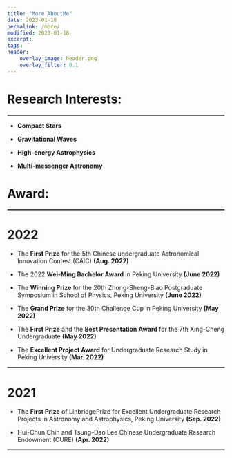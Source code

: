 ```yaml
---
title: "More AboutMe"
date: 2023-01-18
permalink: /more/
modified: 2023-01-18
excerpt:
tags:
header:
    overlay_image: header.png
    overlay_filter: 0.1 
---
```


# Research Interests:

<hr style="border:1px solid gray">

* **Compact Stars**

* **Gravitational Waves**

* **High-energy Astrophysics**

* **Multi-messenger Astronomy**



# Award:

<hr style="border:1px solid gray">

# 2022

* The **First Prize** for the 5th Chinese undergraduate Astronomical Innovation Contest (CAIC)  **(Aug. 2022)**

* The 2022 **Wei-Ming Bachelor Award** in Peking University  **(June 2022)**

* The **Winning Prize** for the 20th Zhong-Sheng-Biao Postgraduate Symposium in School of Physics, Peking University  **(June 2022)**

* The **Grand Prize** for the 30th Challenge Cup in Peking University  **(May 2022)**

* The **First Prize** and the **Best Presentation Award** for the 7th Xing-Cheng Undergraduate  **(May 2022)**

* The **Excellent Project Award** for Undergraduate Research Study in Peking University  **(Mar. 2022)**

<hr style="border:1px solid gray">

# 2021

* The **First Prize** of LinbridgePrize for Excellent Undergraduate Research Projects in Astronomy and Astrophysics, Peking University  **(Sep. 2022)**

* Hui-Chun Chin and Tsung-Dao Lee Chinese Undergraduate Research Endowment (CURE)  **(Apr. 2022)**

<hr style="border:1px solid gray">





